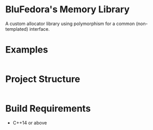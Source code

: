 # BluFedora's Memory Library

A custom allocator library using polymorphism for a common (non-templated) interface.

# Examples

```cpp

```

# Project Structure

```

```


# Build Requirements

- C++14 or above
